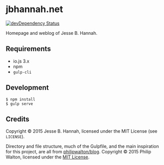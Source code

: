 # jbhannah.net

[![devDependency Status](https://david-dm.org/jbhannah/jbhannah.net/dev-status.svg)](https://david-dm.org/jbhannah/jbhannah.net#info=devDependencies)

Homepage and weblog of Jesse B. Hannah.

## Requirements

* io.js 3.x
* npm
* `gulp-cli`

## Development

    $ npm install
    $ gulp serve

## Credits

Copyright © 2015 Jesse B. Hannah, licensed under the MIT License (see `LICENSE`).

Directory and file structure, much of the Gulpfile, and the main inspiration for this project, are all from [philipwalton/blog][1]. Copyright © 2015 Philip Walton, licensed under the [MIT License][2].

[1]: https://github.com/philipwalton/blog/tree/46503c22fcf66fd21194e3b7a8a0223a08d60cdf
[2]: https://github.com/philipwalton/blog/blob/46503c22fcf66fd21194e3b7a8a0223a08d60cdf/package.json#L18
